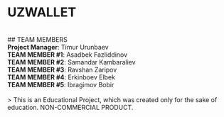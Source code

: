 # UZWALLET<br>
<br> ## TEAM MEMBERS<br>  **Project Manager**: Timur Urunbaev<br>  **TEAM MEMBER #1**: Asadbek Fazliddinov<br>  **TEAM MEMBER #2**: Samandar Kambaraliev<br>  **TEAM MEMBER #3**: Ravshan Zaripov<br>  **TEAM MEMBER #4**: Erkinboev Elbek<br>  **TEAM MEMBER #5**: Ibragimov Bobir<br>
<br>  > This is an Educational Project, which was created only for the sake of education. NON-COMMERCIAL PRODUCT.
